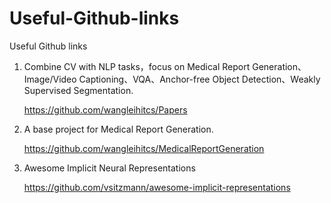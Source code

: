 # Useful-Github-links
Useful Github links

1. Combine CV with NLP tasks，focus on Medical Report Generation、Image/Video Captioning、VQA、Anchor-free Object Detection、Weakly Supervised Segmentation.

    https://github.com/wangleihitcs/Papers

2. A base project for Medical Report Generation.

    https://github.com/wangleihitcs/MedicalReportGeneration

3. Awesome Implicit Neural Representations
    
    https://github.com/vsitzmann/awesome-implicit-representations
